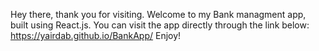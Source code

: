 Hey there, thank you for visiting. 
Welcome to my Bank managment app, built using React.js.
You can visit the app directly through the link below:
https://yairdab.github.io/BankApp/
Enjoy!
